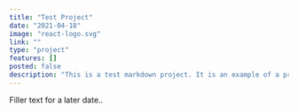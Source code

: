 ```yaml
---
title: "Test Project"
date: "2021-04-18"
image: "react-logo.svg"
link: ""
type: "project"
features: []
posted: false
description: "This is a test markdown project. It is an example of a project with no related link."
---
```


Filler text for a later date..